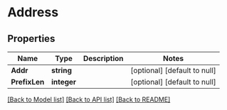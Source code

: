 # Address

## Properties
Name | Type | Description | Notes
------------ | ------------- | ------------- | -------------
**Addr** | **string** |  | [optional] [default to null]
**PrefixLen** | **integer** |  | [optional] [default to null]

[[Back to Model list]](../README.md#documentation-for-models) [[Back to API list]](../README.md#documentation-for-api-endpoints) [[Back to README]](../README.md)


